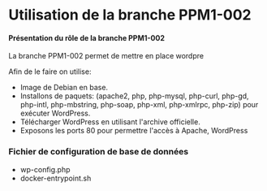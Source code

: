 # Utilisation de la branche PPM1-002

#### Présentation du rôle de la branche PPM1-002
La branche PPM1-002 permet de mettre en place wordpre 

Afin de le faire on utilise:

- Image de Debian en base.
- Installons de paquets: (apache2, php, php-mysql, php-curl, php-gd, php-intl, php-mbstring, php-soap, php-xml, php-xmlrpc, php-zip) pour exécuter WordPress.
- Télécharger WordPress en utilisant l'archive officielle.
- Exposons les ports 80 pour permettre l'accès à Apache, WordPress

### Fichier de configuration de base de données
- wp-config.php
- docker-entrypoint.sh



